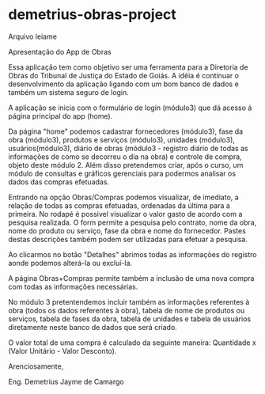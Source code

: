 # demetrius-obras-project

Arquivo leiame

Apresentação do App de Obras

Essa aplicação tem como objetivo ser uma ferramenta para a Diretoria de Obras do Tribunal de Justiça do Estado de Goiás. A idéia é continuar o desenvolvimento da aplicação ligando com um bom banco de dados e também um sistema seguro de login.

A aplicação se inicia com o formulário de login (módulo3) que dá acesso á página principal do app (home).

Da página "home" podemos cadastrar fornecedores (módulo3), fase da obra (módulo3), produtos e serviços (módulo3), unidades (módulo3), usuários(módulo3), diário de obras (módulo3 - registro diário de todas as informações de como se decorreu o dia na obra) e controle de compra, objeto deste módulo 2. Além disso pretendemos criar, após o curso, um módulo de consultas e gráficos gerenciais para podermos analisar os dados das compras efetuadas.

Entrando na opção Obras/Compras podemos visualizar, de imediato, a relação de todas as compras efetuadas, ordenadas da última para a primeira. No rodapé é possivel visualizar o valor gasto de acordo com a pesquisa realizada. O form permite a pesquisa pelo contrato, nome da obra, nome do produto ou serviço, fase da obra e nome do fornecedor. Pastes destas descrições também podem ser utilizadas para efetuar a pesquisa.

Ao clicarmos no botão "Detalhes" abrimos todas as informações do registro aonde podemos alterá-la ou excluí-la.

A página Obras+Compras permite também a inclusão de uma nova compra com todas as informações necessárias.

No módulo 3 pretentendemos incluir também as informações referentes à obra (todos os dados referentes à obra), tabela de nome de produtos ou serviços, tabela de fases da obra, tabela de unidades e tabela de usuários diretamente neste banco de dados que será criado.

O valor total de uma compra é calculado da seguinte maneira: Quantidade x (Valor Unitário - Valor Desconto).

Arenciosamente,

Eng. Demetrius Jayme de Camargo
